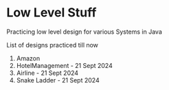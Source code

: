 # Low Level Stuff

Practicing low level design for various Systems in Java

List of designs practiced till now

1. Amazon
2. HotelManagement - 21 Sept 2024
3. Airline - 21 Sept 2024
4. Snake Ladder - 21 Sept 2024 